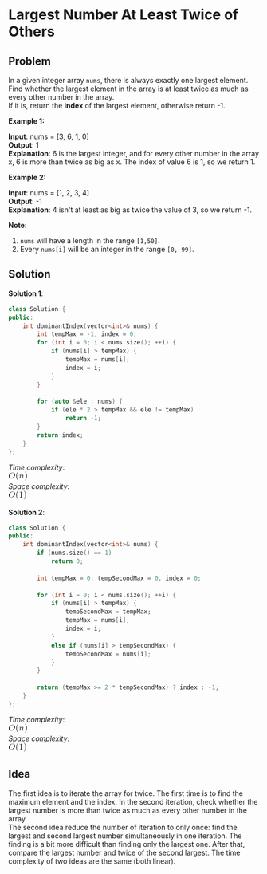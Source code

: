 # Largest Number At Least Twice of Others
## Problem
In a given integer array `nums`, there is always exactly one largest element.  
Find whether the largest element in the array is at least twice as much as every other number in the array.  
If it is, return the **index** of the largest element, otherwise return -1.  

**Example 1:**  

**Input**: nums = [3, 6, 1, 0]  
**Output**: 1  
**Explanation**: 6 is the largest integer, and for every other number in the array x, 6 is more than twice as big as x.  The index of value 6 is 1, so we return 1.  

**Example 2:**  

**Input**: nums = [1, 2, 3, 4]  
**Output**: -1  
**Explanation**: 4 isn't at least as big as twice the value of 3, so we return -1.  

**Note**:  

1. `nums` will have a length in the range `[1,50]`.
2. Every `nums[i]` will be an integer in the range `[0, 99]`.

## Solution
**Solution 1**:  
```c++
class Solution {
public:
    int dominantIndex(vector<int>& nums) {
        int tempMax = -1, index = 0;
        for (int i = 0; i < nums.size(); ++i) {
            if (nums[i] > tempMax) {
                tempMax = nums[i];
                index = i;
            }
        }
        
        for (auto &ele : nums) {
            if (ele * 2 > tempMax && ele != tempMax)
                return -1;
        }
        return index;
    }
};
```

*Time complexity*:  
![](linear.png)  
*Space complexity*:  
![](constant.png)

**Solution 2**:
```c++
class Solution {
public:
    int dominantIndex(vector<int>& nums) {
        if (nums.size() == 1)
            return 0;
        
        int tempMax = 0, tempSecondMax = 0, index = 0;
        
        for (int i = 0; i < nums.size(); ++i) {
            if (nums[i] > tempMax) {
                tempSecondMax = tempMax;
                tempMax = nums[i];
                index = i;
            }
            else if (nums[i] > tempSecondMax) {
                tempSecondMax = nums[i];
            }
        }
        
        return (tempMax >= 2 * tempSecondMax) ? index : -1;
    }
};
```

*Time complexity*:  
![](linear.png)  
*Space complexity*:  
![](constant.png)

## Idea
The first idea is to iterate the array for twice. The first time is to find the maximum element and the index. In the second iteration, check whether the largest number is more than twice as much as every other number in the array.  
The second idea reduce the number of iteration to only once: find the largest and second largest number simultaneously in one iteration. The finding is a bit more difficult than finding only the largest one. After that, compare the largest number and twice of the second largest. 
The time complexity of two ideas are the same (both linear).